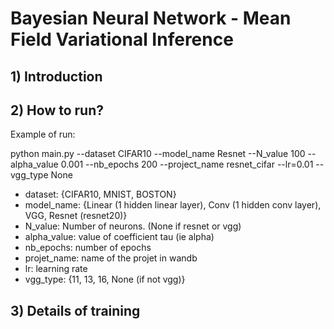 # Bayesian Neural Network - Mean Field Variational Inference

## 1) Introduction

## 2) How to run?

Example of run:

python main.py --dataset CIFAR10 --model_name Resnet --N_value 100 --alpha_value 0.001 --nb_epochs 200 --project_name resnet_cifar --lr=0.01 --vgg_type None

- dataset: {CIFAR10, MNIST, BOSTON}
- model_name: {Linear (1 hidden linear layer), Conv (1 hidden conv layer), VGG, Resnet (resnet20)}
- N_value: Number of neurons. (None if resnet or vgg)
- alpha_value: value of coefficient tau (ie alpha)
- nb_epochs: number of epochs
- projet_name: name of the projet in wandb
- lr: learning rate
- vgg_type: {11, 13, 16, None (if not vgg)}

## 3) Details of training

